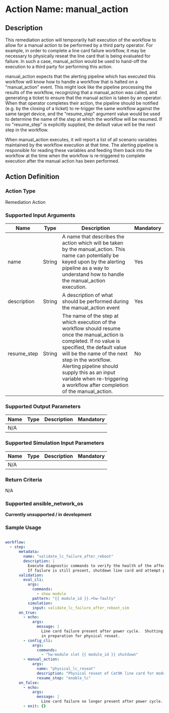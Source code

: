 # Action Name: manual_action

## Description
This remediation action will temporarily halt execution of the workflow to allow for a manual action to be performed by a third party operator.  For example, in order to complete a line card failure workflow, it may be necessary to physically reseat the line card that is being evaluated for failure.  In such a case, manual_action would be used to hand-off the execution to a third party for performing this action.  

manual_action expects that the alerting pipeline which has executed this workflow will know how to handle a workflow that is halted on a "manual_action" event.  This might look like the pipeline processing the results of the workflow, recognizing that a manual_action was called, and generating a ticket to ensure that the manual action is taken by an operator.  When that operator completes their action, the pipeline should be notified (e.g. by the closing of a ticket) to re-trigger the same workflow against the same target device, and the "resume_step" argument value would be used to determine the name of the step at which the workflow will be resumed.  If no "resume_step" is explicitly supplied, the default value will be the next step in the workflow.

When manual_action executes, it will report a list of all scenario variables maintained by the workflow execution at that time.  The alerting pipeline is responsible for reading these variables and feeding them back into the workflow at the time when the workflow is re-triggered to complete execution after the manual action has been performed.

## Action Definition

### Action Type
Remediation Action

### Supported Input Arguments

| Name | Type | Description | Mandatory |
|------|------|-------------|-----------|
| name | String | A name that describes the action which will be taken by the manual_action. This name can potentially be keyed upon by the alerting pipeline as a way to understand how to handle the manual_action execution. | Yes  |
| description | String | A description of what should be performed during the manual_action event | Yes |
| resume_step | String | The name of the step at which execution of the workflow should resume once the manual_action is completed. If no value is specified, the default value will be the name of the next step in the workflow. Alerting pipeline should supply this as an input variable when re-triggering a workflow after completion of the manual_action. | No |

### Supported Output Parameters

| Name | Type | Description | Mandatory |
|------|------|-------------|-----------|
| N/A |  |  |  |

### Supported Simulation Input Parameters

| Name | Type | Description | Mandatory |
|------|------|-------------|-----------|
| N/A |  |  |  |

### Return Criteria ###

N/A

### Supported ansible_network_os

**Currently unsupported / in development**

### Sample Usage

``` yaml

workflow:
  - step:
      metadata:
        name: "validate_lc_failure_after_reboot"
        description: |
          Execute diagnostic commands to verify the health of the affected line card after reboot.
          If failure is still present, shutdown line card and attempt physical reseat.
      validation:
        eval_cli:
          args:
            commands:
              - show module
            pattern: "{{ module_id }}.+hw-faulty"
          simulation:
            input: validate_lc_failure_after_reboot_sim
      on_true:
        - echo: 
            args:
              message: |
                Line card failure present after power cycle.  Shutting down line card
                in preparation for physical reseat.
        - config_cli:
            args:
              commands:
                - "hw-module slot {{ module_id }} shutdown"
        - manual_action:
            args:
              name: "physical_lc_reseat"
              description: "Physical reseat of Cat9K line card for module"
              resume_step: "enable_lc"
      on_false:
        - echo: 
            args:
              message: |
                Line card failure no longer present after power cycle.  Exiting workflow.
        - exit: {}

```
